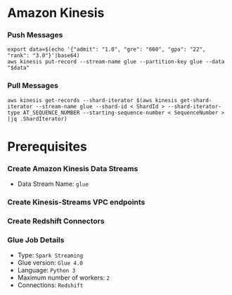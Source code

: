 # Amazon Kinesis

### Push Messages

```
export data=$(echo '{"admit": "1.0", "gre": "660", "gpa": "22", "rank": "3.0"}'|base64)
aws kinesis put-record --stream-name glue --partition-key glue --data "$data"
```

### Pull Messages

```
aws kinesis get-records --shard-iterator $(aws kinesis get-shard-iterator --stream-name glue --shard-id < ShardId > --shard-iterator-type AT_SEQUENCE_NUMBER --starting-sequence-number < SequenceNumber > |jq .ShardIterator)
```

# Prerequisites

### Create Amazon Kinesis Data Streams
- Data Stream Name: `glue`

### Create Kinesis-Streams VPC endpoints

### Create Redshift Connectors

### Glue Job Details
- Type: `Spark Streaming`
- Glue version: `Glue 4.0`
- Language: `Python 3`
- Maximum number of workers: `2`
- Connections: `Redshift`
